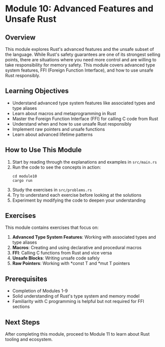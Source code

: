 # Module 10: Advanced Features and Unsafe Rust

## Overview
This module explores Rust's advanced features and the unsafe subset of the language. While Rust's safety guarantees are one of its strongest selling points, there are situations where you need more control and are willing to take responsibility for memory safety. This module covers advanced type system features, FFI (Foreign Function Interface), and how to use unsafe Rust responsibly.

## Learning Objectives
- Understand advanced type system features like associated types and type aliases
- Learn about macros and metaprogramming in Rust
- Master the Foreign Function Interface (FFI) for calling C code from Rust
- Understand when and how to use unsafe Rust responsibly
- Implement raw pointers and unsafe functions
- Learn about advanced lifetime patterns

## How to Use This Module
1. Start by reading through the explanations and examples in `src/main.rs`
2. Run the code to see the concepts in action:
   ```
   cd module10
   cargo run
   ```
3. Study the exercises in `src/problems.rs`
4. Try to understand each exercise before looking at the solutions
5. Experiment by modifying the code to deepen your understanding

## Exercises
This module contains exercises that focus on:
1. **Advanced Type System Features**: Working with associated types and type aliases
2. **Macros**: Creating and using declarative and procedural macros
3. **FFI**: Calling C functions from Rust and vice versa
4. **Unsafe Blocks**: Writing unsafe code safely
5. **Raw Pointers**: Working with *const T and *mut T pointers

## Prerequisites
- Completion of Modules 1-9
- Solid understanding of Rust's type system and memory model
- Familiarity with C programming is helpful but not required for FFI sections

## Next Steps
After completing this module, proceed to Module 11 to learn about Rust tooling and ecosystem.